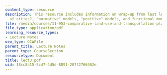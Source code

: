 ```yaml
---
content_type: resource
description: This resource includes information on wrap-up from last lecture,models
  of cities?, "normative" models, "positive" models, and functional models.
file: /media/courses/11-953-comparative-land-use-and-transportation-planning-spring-2006/18cc8a155c474d5d8091207f2766462e_lect3.pdf
file_type: application/pdf
learning_resource_types:
- Lecture Notes
ocw_type: OCWFile
parent_title: Lecture Notes
parent_type: CourseSection
resourcetype: Document
title: lect3.pdf
uid: 18cc8a15-5c47-4d5d-8091-207f2766462e
---
```

